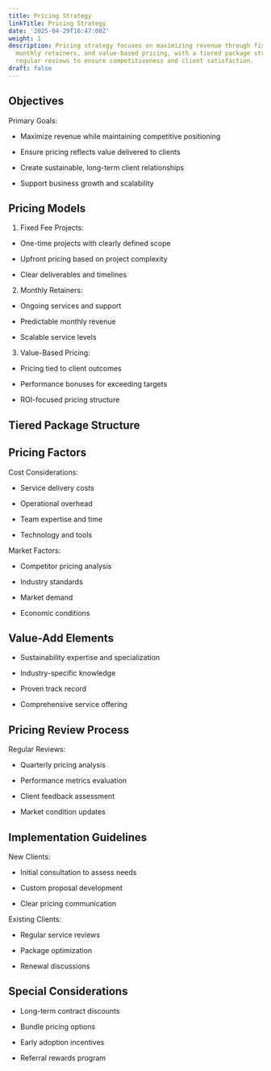 ```yaml
---
title: Pricing Strategy
linkTitle: Pricing Strategy
date: '2025-04-29T16:47:00Z'
weight: 1
description: Pricing strategy focuses on maximizing revenue through fixed fee projects,
  monthly retainers, and value-based pricing, with a tiered package structure and
  regular reviews to ensure competitiveness and client satisfaction.
draft: false
---
```



## Objectives

Primary Goals:

- Maximize revenue while maintaining competitive positioning

- Ensure pricing reflects value delivered to clients

- Create sustainable, long-term client relationships

- Support business growth and scalability

## Pricing Models

1. Fixed Fee Projects:

- One-time projects with clearly defined scope

- Upfront pricing based on project complexity

- Clear deliverables and timelines

2. Monthly Retainers:

- Ongoing services and support

- Predictable monthly revenue

- Scalable service levels

3. Value-Based Pricing:

- Pricing tied to client outcomes

- Performance bonuses for exceeding targets

- ROI-focused pricing structure

## Tiered Package Structure

<!-- Unsupported block type: table -->

## Pricing Factors

Cost Considerations:

- Service delivery costs

- Operational overhead

- Team expertise and time

- Technology and tools

Market Factors:

- Competitor pricing analysis

- Industry standards

- Market demand

- Economic conditions

## Value-Add Elements

- Sustainability expertise and specialization

- Industry-specific knowledge

- Proven track record

- Comprehensive service offering

## Pricing Review Process

Regular Reviews:

- Quarterly pricing analysis

- Performance metrics evaluation

- Client feedback assessment

- Market condition updates

## Implementation Guidelines

New Clients:

- Initial consultation to assess needs

- Custom proposal development

- Clear pricing communication

Existing Clients:

- Regular service reviews

- Package optimization

- Renewal discussions

## Special Considerations

- Long-term contract discounts

- Bundle pricing options

- Early adoption incentives

- Referral rewards program